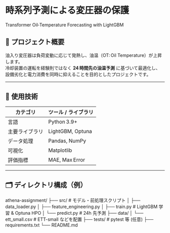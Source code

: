 # 時系列予測による変圧器の保護  
Transformer Oil‑Temperature Forecasting with LightGBM

## 📖 プロジェクト概要
油入り変圧器は負荷変動に応じて発熱し、油温（OT: Oil Temperature）が上昇します。  
冷却装置の運転を経験則ではなく **24 時間先の油温予測** に基づいて最適化し、  
設備劣化と電力消費を同時に抑えることを目的としたプロジェクトです。

---

## 🔧 使用技術
| カテゴリ | ツール / ライブラリ |
|----------|-------------------|
| 言語      | Python 3.9+        |
| 主要ライブラリ | LightGBM, Optuna |
| データ処理 | Pandas, NumPy     |
| 可視化    | Matplotlib        |
| 評価指標  | MAE, Max Error     |

---

## 🗂️ ディレクトリ構成（例）
athena-assignment/
├── src/ # モデル・前処理スクリプト
│ ├── data_loader.py
│ ├── feature_engineering.py
│ ├── train.py # LightGBM 学習 & Optuna HPO
│ └── predict.py # 24h 先予測
├── data/
│ └── ett_small.csv # ETT-small などを配置
├── tests/ # pytest 等 (任意)
├── requirements.txt
└── README.md
